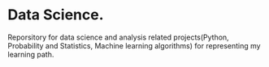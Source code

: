 # Data Science. 


Reporsitory for data science and analysis related projects(Python, Probability and Statistics, Machine learning algorithms) for  representing my learning path.
